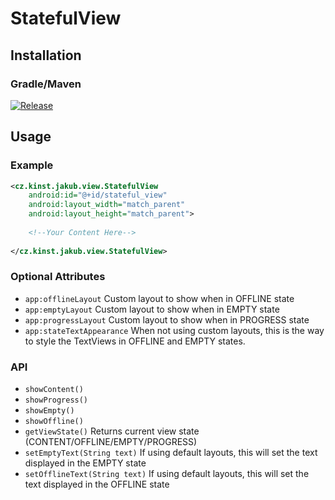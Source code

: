 # StatefulView

## Installation
### Gradle/Maven
[![Release](https://img.shields.io/github/release/jakubkinst/Android-StatefulView.svg?label=JitPack)](https://jitpack.io/#jakubkinst/Android-StatefulView)
## Usage

### Example
```xml
<cz.kinst.jakub.view.StatefulView
	android:id="@+id/stateful_view"
	android:layout_width="match_parent"
	android:layout_height="match_parent">
	
	<!--Your Content Here-->
		
</cz.kinst.jakub.view.StatefulView>
```
### Optional Attributes
- `app:offlineLayout` Custom layout to show when in OFFLINE state
- `app:emptyLayout` Custom layout to show when in EMPTY state
- `app:progressLayout` Custom layout to show when in PROGRESS state
- `app:stateTextAppearance` When not using custom layouts, this is the way to style the TextViews in OFFLINE and EMPTY states.

### API
- `showContent()`
- `showProgress()`
- `showEmpty()`
- `showOffline()`
- `getViewState()` Returns current view state (CONTENT/OFFLINE/EMPTY/PROGRESS)
- `setEmptyText(String text)` If using default layouts, this will set the text displayed in the EMPTY state
- `setOfflineText(String text)` If using default layouts, this will set the text displayed in the OFFLINE state
